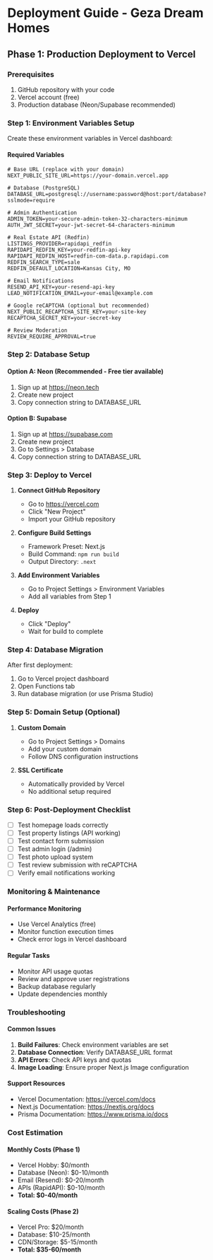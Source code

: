 # Deployment Guide - Geza Dream Homes

## Phase 1: Production Deployment to Vercel

### Prerequisites
1. GitHub repository with your code
2. Vercel account (free)
3. Production database (Neon/Supabase recommended)

### Step 1: Environment Variables Setup

Create these environment variables in Vercel dashboard:

#### Required Variables
```
# Base URL (replace with your domain)
NEXT_PUBLIC_SITE_URL=https://your-domain.vercel.app

# Database (PostgreSQL)
DATABASE_URL=postgresql://username:password@host:port/database?sslmode=require

# Admin Authentication
ADMIN_TOKEN=your-secure-admin-token-32-characters-minimum
AUTH_JWT_SECRET=your-jwt-secret-64-characters-minimum

# Real Estate API (Redfin)
LISTINGS_PROVIDER=rapidapi_redfin
RAPIDAPI_REDFIN_KEY=your-redfin-api-key
RAPIDAPI_REDFIN_HOST=redfin-com-data.p.rapidapi.com
REDFIN_SEARCH_TYPE=sale
REDFIN_DEFAULT_LOCATION=Kansas City, MO

# Email Notifications
RESEND_API_KEY=your-resend-api-key
LEAD_NOTIFICATION_EMAIL=your-email@example.com

# Google reCAPTCHA (optional but recommended)
NEXT_PUBLIC_RECAPTCHA_SITE_KEY=your-site-key
RECAPTCHA_SECRET_KEY=your-secret-key

# Review Moderation
REVIEW_REQUIRE_APPROVAL=true
```

### Step 2: Database Setup

#### Option A: Neon (Recommended - Free tier available)
1. Sign up at https://neon.tech
2. Create new project
3. Copy connection string to DATABASE_URL

#### Option B: Supabase
1. Sign up at https://supabase.com
2. Create new project
3. Go to Settings > Database
4. Copy connection string to DATABASE_URL

### Step 3: Deploy to Vercel

1. **Connect GitHub Repository**
   - Go to https://vercel.com
   - Click "New Project"
   - Import your GitHub repository

2. **Configure Build Settings**
   - Framework Preset: Next.js
   - Build Command: `npm run build`
   - Output Directory: `.next`

3. **Add Environment Variables**
   - Go to Project Settings > Environment Variables
   - Add all variables from Step 1

4. **Deploy**
   - Click "Deploy"
   - Wait for build to complete

### Step 4: Database Migration

After first deployment:
1. Go to Vercel project dashboard
2. Open Functions tab
3. Run database migration (or use Prisma Studio)

### Step 5: Domain Setup (Optional)

1. **Custom Domain**
   - Go to Project Settings > Domains
   - Add your custom domain
   - Follow DNS configuration instructions

2. **SSL Certificate**
   - Automatically provided by Vercel
   - No additional setup required

### Step 6: Post-Deployment Checklist

- [ ] Test homepage loads correctly
- [ ] Test property listings (API working)
- [ ] Test contact form submission
- [ ] Test admin login (/admin)
- [ ] Test photo upload system
- [ ] Test review submission with reCAPTCHA
- [ ] Verify email notifications working

### Monitoring & Maintenance

#### Performance Monitoring
- Use Vercel Analytics (free)
- Monitor function execution times
- Check error logs in Vercel dashboard

#### Regular Tasks
- Monitor API usage quotas
- Review and approve user registrations
- Backup database regularly
- Update dependencies monthly

### Troubleshooting

#### Common Issues
1. **Build Failures**: Check environment variables are set
2. **Database Connection**: Verify DATABASE_URL format
3. **API Errors**: Check API keys and quotas
4. **Image Loading**: Ensure proper Next.js Image configuration

#### Support Resources
- Vercel Documentation: https://vercel.com/docs
- Next.js Documentation: https://nextjs.org/docs
- Prisma Documentation: https://www.prisma.io/docs

### Cost Estimation

#### Monthly Costs (Phase 1)
- Vercel Hobby: $0/month
- Database (Neon): $0-10/month
- Email (Resend): $0-20/month
- APIs (RapidAPI): $0-10/month
- **Total: $0-40/month**

#### Scaling Costs (Phase 2)
- Vercel Pro: $20/month
- Database: $10-25/month
- CDN/Storage: $5-15/month
- **Total: $35-60/month**
